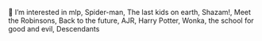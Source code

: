
 👀 I’m interested in mlp, Spider-man, The last kids on earth, Shazam!, Meet the Robinsons, Back to the future, AJR, Harry Potter, Wonka, the school for good and evil, Descendants
